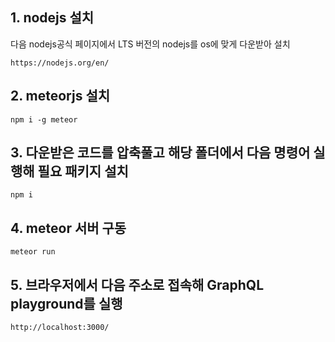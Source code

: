 ## 1. nodejs 설치

다음 nodejs공식 페이지에서 LTS 버전의 nodejs를 os에 맞게 다운받아 설치
```
https://nodejs.org/en/
```

## 2. meteorjs 설치

```
npm i -g meteor
```

## 3. 다운받은 코드를 압축풀고 해당 폴더에서 다음 명령어 실행해 필요 패키지 설치

```
npm i
```

## 4. meteor 서버 구동

```
meteor run 
```

## 5. 브라우저에서 다음 주소로 접속해 GraphQL playground를 실행

```
http://localhost:3000/
```

